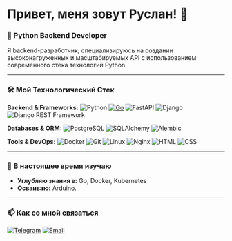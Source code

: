 # Привет, меня зовут Руслан! 👋

### 🚀 Python Backend Developer

Я backend-разработчик, специализируюсь на создании высоконагруженных и масштабируемых API с использованием современного стека технологий Python.

---

### 🛠️ Мой Технологический Стек

**Backend & Frameworks:**
![Python](https://img.shields.io/badge/Python-3776AB?style=for-the-badge&logo=python&logoColor=white)
[![Go](https://img.shields.io/badge/-Go-00ADD8?style=for-the-badge&logo=go&logoColor=white)](https://golang.org)
![FastAPI](https://img.shields.io/badge/FastAPI-005571?style=for-the-badge&logo=fastapi)
![Django](https://img.shields.io/badge/Django-092E20?style=for-the-badge&logo=django&logoColor=white)
![Django REST Framework](https://img.shields.io/badge/DRF-red?style=for-the-badge&logo=django&logoColor=white)

**Databases & ORM:**
![PostgreSQL](https://img.shields.io/badge/PostgreSQL-316192?style=for-the-badge&logo=postgresql&logoColor=white)
![SQLAlchemy](https://img.shields.io/badge/SQLAlchemy-orange?style=for-the-badge)
![Alembic](https://img.shields.io/badge/Alembic-000?style=for-the-badge)

**Tools & DevOps:**
![Docker](https://img.shields.io/badge/Docker-2496ED?style=for-the-badge&logo=docker&logoColor=white)
![Git](https://img.shields.io/badge/Git-F05032?style=for-the-badge&logo=git&logoColor=white)
![Linux](https://img.shields.io/badge/Linux-FCC624?style=for-the-badge&logo=linux&logoColor=black)
![Nginx](https://img.shields.io/badge/Nginx-009639?style=for-the-badge&logo=nginx&logoColor=white)
![HTML](https://img.shields.io/badge/HTML5-E34F26?style=for-the-badge&logo=html5&logoColor=white)
![CSS](https://img.shields.io/badge/CSS3-1572B6?style=for-the-badge&logo=css3&logoColor=white)

---

### 🎯 В настоящее время изучаю

* **Углубляю знания в:** Go, Docker, Kubernetes
* **Осваиваю:** Arduino.

---

### 📫 Как со мной связаться

[![Telegram](https://img.shields.io/badge/Telegram-2CA5E0?style=for-the-badge&logo=telegram&logoColor=white)](https://t.me/the_synt3x)
[![Email](https://img.shields.io/badge/Email-D14836?style=for-the-badge&logo=gmail&logoColor=white)](https://gaurgievrusla89@gmail.com)
